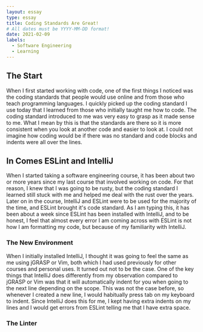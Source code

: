 ```yaml
---
layout: essay
type: essay
title: Coding Standards Are Great!
# All dates must be YYYY-MM-DD format!
date: 2021-02-09
labels:
  - Software Engineering
  - Learning
---
```


## The Start

When I first started working with code, one of the first things I noticed was the coding standards that people would use online and from those who teach programming languages. I quickly picked up the coding standard I use today that I learned from those who initially taught me how to code. The coding standard introduced to me was very easy to grasp as it made sense to me. What I mean by this is that the standards are there so it is more consistent when you look at another code and easier to look at. I could not imagine how coding would be if there was no standard and code blocks and indents were all over the lines.

## In Comes ESLint and IntelliJ

When I started taking a software engineering course, it has been about two or more years since my last course that involved working on code. For that reason, I knew that I was going to be rusty, but the coding standard I learned still stuck with me and helped me deal with the rust over the years. Later on in the course, IntelliJ and ESLint were to be used for the majority of the time, and ESLint brought it's code standard. As I am typing this, it has been about a week since ESLint has been installed with IntelliJ, and to be honest, I feel that almost every error I am coming across with ESLint is not how I am formatting my code, but because of my familiarity with IntelliJ.

### The New Environment

When I initially installed IntelliJ, I thought it was going to feel the same as me using jGRASP or Vim, both which I had used previously for other courses and personal uses. It turned out not to be the case. One of the key things that IntelliJ does differently from my observation compared to jGRASP or Vim was that it will automatically indent for you when going to the next line depending on the scope. This was not the case before, so whenever I created a new line, I would habitually press tab on my keyboard to indent. Since IntelliJ does this for me, I kept having extra indents on my lines and I would get errors from ESLint telling me that I have extra space.

### The Linter

